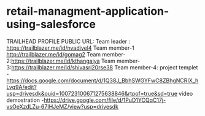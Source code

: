 # retail-managment-application-using-salesforce
TRAILHEAD PROFILE PUBLIC URL:
Team leader : https://trailblazer.me/id/nvadivel4
Team member-1 http://trailblazer.me/id/gomag2
Team member-2:https://trailblazer.me/id/kthangaiya
Team member-3:https://trailblazer.me/id/shivasri20rse38
Team member-4:
project templet -https://docs.google.com/document/d/1Q38J_BbhSWGYFwC8ZBhgNCRIX_hLvq9A/edit?usp=drivesdk&ouid=100723100671275638846&rtpof=true&sd=true
video demostration -https://drive.google.com/file/d/1PuD1YCQqC17j-vsOeXzdLZu-67IHJeMZ/view?usp=drivesdk
